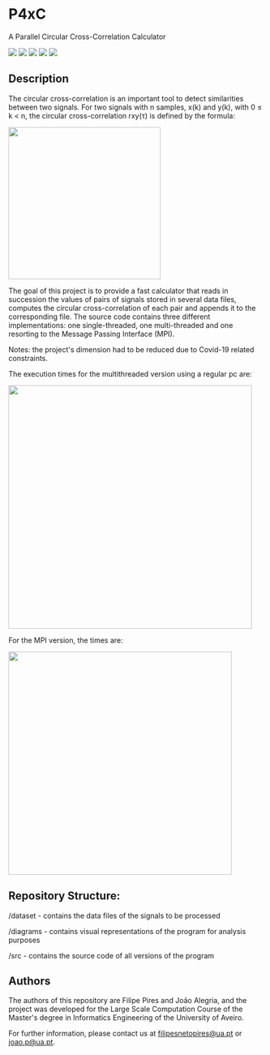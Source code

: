 # P4xC
A Parallel Circular Cross-Correlation Calculator

![](https://img.shields.io/badge/Academical%20Project-Yes-success)
![](https://img.shields.io/badge/Made%20With-C-lightgrey)
![](https://img.shields.io/badge/Made%20With-MPI-lightgrey)
![](https://img.shields.io/badge/License-Free%20To%20Use-green)
![](https://img.shields.io/badge/Maintained-No-red)

## Description

The circular cross-correlation is an important tool to detect similarities between two signals.
For two signals with n samples, x(k) and y(k), with 0 ≤ k < n, the circular cross-correlation rxy(τ) is defined by the formula:

<img src="https://github.com/FilipePires98/P4xC/blob/master/diagrams/formula.jpg" width="300px">

The goal of this project is to provide a fast calculator that reads in succession the values of pairs of signals stored in several data files, computes the circular cross-correlation of each pair and appends it to the corresponding file.
The source code contains three different implementations: one single-threaded, one multi-threaded and one resorting to the Message Passing Interface (MPI).

Notes: the project's dimension had to be reduced due to Covid-19 related constraints.

The execution times for the multithreaded version using a regular pc are:

<img src="https://github.com/FilipePires98/P4xC/blob/master/diagrams/tables/multithreaded-exectime-problem2.jpg" width="480px">

For the MPI version, the times are:

<img src="https://github.com/FilipePires98/P4xC/blob/master/diagrams/tables/mpi-exectime-problem2.jpg" width="440px">

## Repository Structure:

/dataset - contains the data files of the signals to be processed

/diagrams - contains visual representations of the program for analysis purposes

/src - contains the source code of all versions of the program

## Authors

The authors of this repository are Filipe Pires and João Alegria, and the project was developed for the Large Scale Computation Course of the Master's degree in Informatics Engineering of the University of Aveiro.

For further information, please contact us at filipesnetopires@ua.pt or joao.p@ua.pt.
